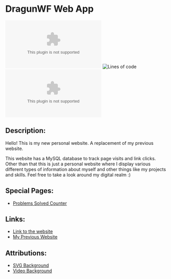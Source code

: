# DragunWF Web App

![GitHub top language](https://img.shields.io/github/languages/top/DragunWF/dragunwf.herokuapp.com)
![Lines of code](https://img.shields.io/tokei/lines/github/DragunWF/dragunwf.up.railway.app)
![GitHub repo size](https://img.shields.io/github/repo-size/DragunWF/dragunwf.herokuapp.com)

## Description:

Hello! This is my new personal website. A replacement of my previous website.

This website has a MySQL database to track page visits and link clicks. Other than that
this is just a personal website where I display various different types of information
about myself and other things like my projects and skills. Feel free to take a look around
my digital realm :)

## Special Pages:

- [Problems Solved Counter](https://dragunwf.up.railway.app/problems-solved)

## Links:

- [Link to the website](https://dragunwf.up.railway.app/)
- [My Previous Website](https://dragonwf.netlify.app/)

## Attributions:

- [SVG Background](https://www.svgbackgrounds.com/)
- [Video Background](https://www.pexels.com/video/changes-in-form-and-appearance-of-a-submerged-material-3163534/)
